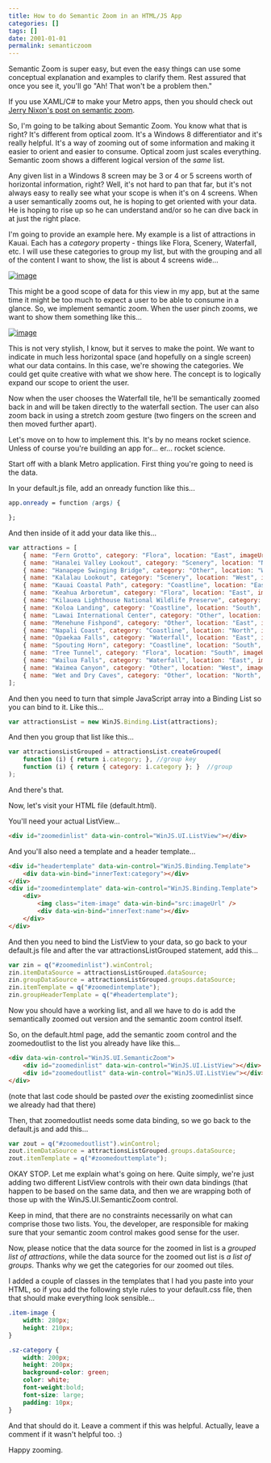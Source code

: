 ```yaml
---
title: How to do Semantic Zoom in an HTML/JS App
categories: []
tags: []
date: 2001-01-01
permalink: semanticzoom
---
```


Semantic Zoom is super easy, but even the easy things can use some conceptual explanation and examples to clarify them. Rest assured that once you see it, you'll go "Ah! That won't be a problem then."

If you use XAML/C# to make your Metro apps, then you should check out [Jerry Nixon's post on semantic zoom](http://blog.jerrynixon.com/2012/03/windows-8-semantic-zoom-versus-optical.html#more).

So, I'm going to be talking about Semantic Zoom. You know what that is right? It's different from optical zoom. It's a Windows 8 differentiator and it's really helpful. It's a way of zooming out of some information and making it easier to orient and easier to consume. Optical zoom just scales everything. Semantic zoom shows a different logical version of the _same_ list.

Any given list in a Windows 8 screen may be 3 or 4 or 5 screens worth of horizontal information, right? Well, it's not hard to pan that far, but it's not always easy to really see what your scope is when it's on 4 screens. When a user semantically zooms out, he is hoping to get oriented with your data. He is hoping to rise up so he can understand and/or so he can dive back in at just the right place.

I'm going to provide an example here. My example is a list of attractions in Kauai. Each has a _category_ property - things like Flora, Scenery, Waterfall, etc. I will use these categories to group my list, but with the grouping and all of the content I want to show, the list is about 4 screens wide...

[![](http://codefoster.blob.core.windows.net/site/image/48f97207597b432fb6cae8c35aea0c53/semanticzoom_01_1.png "image")](http://{fix}/image.axd?picture=Windows-Live-Writer/How-to-do-Semantic-Zoom-in-an-HTMLJS-App/203F9B40/image.png)

This might be a good scope of data for this view in my app, but at the same time it might be too much to expect a user to be able to consume in a glance. So, we implement semantic zoom. When the user pinch zooms, we want to show them something like this...

[![](http://codefoster.blob.core.windows.net/site/image/2f6b5a15a9834eb9afbc443b18de98ec/semanticzoom_02_1.png "image")](http://{fix}/image.axd?picture=Windows-Live-Writer/How-to-do-Semantic-Zoom-in-an-HTMLJS-App/6194E09D/image.png)

This is not very stylish, I know, but it serves to make the point. We want to indicate in much less horizontal space (and hopefully on a single screen) what our data contains. In this case, we're showing the categories. We could get quite creative with what we show here. The concept is to logically expand our scope to orient the user.

Now when the user chooses the Waterfall tile, he'll be semantically zoomed back in and will be taken directly to the waterfall section. The user can also zoom back in using a stretch zoom gesture (two fingers on the screen and then moved further apart).

Let's move on to how to implement this. It's by no means rocket science. Unless of course you're building an app for... er... rocket science.

Start off with a blank Metro application. First thing you're going to need is the data.

In your default.js file, add an onready function like this...

``` css
app.onready = function (args) {

};
```

And then inside of it add your data like this...

``` js
var attractions = [
    { name: "Fern Grotto", category: "Flora", location: "East", imageUrl: "http://www.kauai.com/photos/kauai/point/98/super/fern_grotto-kauai-attraction.JPG", description: "Only accessible by boat or Kayak, the fern Grotto is located about two miles up Kauai's Wailua River, the only navigable river in the State of Hawaii." },
    { name: "Hanalei Valley Lookout", category: "Scenery", location: "North", imageUrl: "http://www.kauai.com/photos/kauai/point/51/super/hanalei-valley-lookout-kauai-attractions-3.jpg", description: "The Hanalei Valley is an enchanted site charmed with the likes of countless waterfalls, rainbows, fields of taro and hidden treasures waiting to be explored." },
    { name: "Hanapepe Swinging Bridge", category: "Other", location: "West", imageUrl: "http://www.kauai.com/photos/kauai/point/93/super/843726541306971801.jpg", description: "Located in old town Hananpepe a Historical sight made up of an eclectic group of galleries and shops. Home to Friday night Art walk." },
    { name: "Kalalau Lookout", category: "Scenery", location: "West", imageUrl: "http://www.kauai.com/photos/kauai/point/94/super/3075381091306977440.jpg", description: "The Kalalau lookout stands at 4,00 feet above sea level and gives you a peek at a valley that as late as the 1920's still was the home to residents who farmed crops there. The only way into the valley is by foot along the Kalalau Trail or by boat." },
    { name: "Kauai Coastal Path", category: "Coastline", location: "East", imageUrl: "http://www.kauai.com/photos/kauai/point/100/super/kauai-coastal-path-kauai-attractions.JPG", description: "Kauai Coastal Path is a scenic and and safe place to walk, run or bike while taking in the beautiful scenery of Kauai's East Side." },
    { name: "Keahua Arboretum", category: "Flora", location: "East", imageUrl: "http://www.kauai.com/photos/kauai/point/95/super/keahua-arboretum-kauai-attractions-5.JPG", description: "The Keahua Arboretum is planted with native and introduced plants by the University of Hawaii and is used as an outdoor classroom to students and visitors. Cool off in the cold mountain spring water and enjoy lunch at one of the picnic sites." },
    { name: "Kilauea Lighthouse National Wildlife Preserve", category: "Coastline", location: "North", imageUrl: "http://www.kauai.com/photos/kauai/point/49/super/kilauea_lighthouse_national_wildlife_preserve-kauai-attraction.JPG", description: "Kilauea Point National Wildlife Refuge started in 1985 by the U.S. Fish and Wildlife Service is marked by its towering lighthouse. The ocean cliffs and tall grassy slopes of a dormant volcano provide a protective breeding ground for many Hawaiian seabirds" },
    { name: "Koloa Landing", category: "Coastline", location: "South", imageUrl: "http://www.kauai.com/photos/kauai/point/99/super/koloa-landing-kauai-attractions-2.jpg", description: "Once one of the largest deep water whaling ports in Hawaii, Koloa Landing is now a popular location for shore dives." },
    { name: "Lawai International Center", category: "Other", location: "South", imageUrl: "http://www.kauai.com/photos/kauai/point/110/super/lawai-international-center-kauai-attractions.JPG", description: "Lawai International Center and the 88 Shrines are located on the ancient site of Heiau where Hawaiians once came for healing." },
    { name: "Menehune Fishpond", category: "Other", location: "East", imageUrl: "http://www.kauai.com/photos/kauai/point/48/super/menehune-fishpond-kauai-attractions.JPG", description: "Menehune Fish Pond is located just above the Nawiliwili Harbor. The Menuhune Fish Pond, Alekoko got it's name from the legend that a small race of people known as menehune built these ponds 1,000 years ago overnight." },
    { name: "Napali Coast", category: "Coastline", location: "North", imageUrl: "http://www.kauai.com/photos/kauai/point/82/super/napali-coast-kauai-attractions.jpg", description: "The Napali is a fifteen mile stretch of coastline starting on the north shore at Kee beach and ending on the west side at Polihale beach. This rugged coast will leave you breathless as you gaze upon the he razor sharp cliffs that rise sharply from sea to " },
    { name: "Opaekaa Falls", category: "Waterfall", location: "East", imageUrl: "http://www.kauai.com/photos/kauai/point/88/super/opaekaa_falls-kauai-attraction.JPG", description: "Opaekaa Falls can be seen from the scenic lookout along Kuamoo Road in the Wailua Homesteads. " },
    { name: "Spouting Horn", category: "Coastline", location: "South", imageUrl: "http://www.kauai.com/photos/kauai/point/86/super/spouting-horn-kauai-attractions-1.JPG", description: "Spouting Horn Beach Park is a delightful lookout where you can watch a blowhole spout a plume of sea water into the air." },
    { name: "Tree Tunnel", category: "Flora", location: "South", imageUrl: "http://www.kauai.com/photos/kauai/point/91/super/tree-tunnel-kauai-attractions.JPG", description: "The beautiful canopy of eucalyptus trees line Maliuhi Road, the gateway to Kauai's sunny side and the towns of Koloa, and Poipu." },
    { name: "Wailua Falls", category: "Waterfall", location: "East", imageUrl: "http://www.kauai.com/photos/kauai/point/50/super/wailua_falls-kauai-attraction.JPG", description: "This 140 foot waterfall appears on many postcards, print and media collections and was used as the opening scene for the 1970's Television series Fantasy Island." },
    { name: "Waimea Canyon", category: "Other", location: "West", imageUrl: "http://www.kauai.com/photos/kauai/point/83/super/waimea-canyon-kauai-attractions-2.JPG", description: "Waimea Canyon State Park is the largest canyon in the Pacific and will undoubtedly capture your gaze, with its 10 mile long stretch at a mile wide and measuring more than 3,500 feet deep." },
    { name: "Wet and Dry Caves", category: "Other", location: "North", imageUrl: "http://www.kauai.com/photos/kauai/point/111/super/wet-and-dry-caves-kauai-attractions.jpg", description: "Waikanaloa &amp; Waikapalae Wet Caves are located off the the main road in the Haena State Park and are easy to get to. The Waikanaloa Cave is not for swimming. The Waikapale cave is located a a little further up the road and involves a quick hike to the swim" },
];
```

And then you need to turn that simple JavaScript array into a Binding List so you can bind to it. Like this...

``` js
var attractionsList = new WinJS.Binding.List(attractions);
```

And then you group that list like this...

``` js
var attractionsListGrouped = attractionsList.createGrouped(
    function (i) { return i.category; }, //group key
    function (i) { return { category: i.category }; }  //group
);
```

And there's that.

Now, let's visit your HTML file (default.html).

You'll need your actual ListView...

``` html
<div id="zoomedinlist" data-win-control="WinJS.UI.ListView"></div>
```

And you'll also need a template and a header template...

``` html
<div id="headertemplate" data-win-control="WinJS.Binding.Template">
    <div data-win-bind="innerText:category"></div>
</div>
<div id="zoomedintemplate" data-win-control="WinJS.Binding.Template">
    <div>
        <img class="item-image" data-win-bind="src:imageUrl" />
        <div data-win-bind="innerText:name"></div>
    </div>
</div>
```

And then you need to bind the ListView to your data, so go back to your default.js file and after the var attractionsListGrouped statement, add this...

``` js
var zin = q("#zoomedinlist").winControl;
zin.itemDataSource = attractionsListGrouped.dataSource;
zin.groupDataSource = attractionsListGrouped.groups.dataSource;
zin.itemTemplate = q("#zoomedintemplate");
zin.groupHeaderTemplate = q("#headertemplate");
```

Now you should have a working list, and all we have to do is add the semantically zoomed out version and the semantic zoom control itself.

So, on the default.html page, add the semantic zoom control and the zoomedoutlist to the list you already have like this...

``` html
<div data-win-control="WinJS.UI.SemanticZoom">
    <div id="zoomedinlist" data-win-control="WinJS.UI.ListView"></div>
    <div id="zoomedoutlist" data-win-control="WinJS.UI.ListView"></div>
</div>
```

(note that last code should be pasted _over_ the existing zoomedinlist since we already had that there)

Then, that zoomedoutlist needs some data binding, so we go back to the default.js and add this...

``` js
var zout = q("#zoomedoutlist").winControl;
zout.itemDataSource = attractionsListGrouped.groups.dataSource;
zout.itemTemplate = q("#zoomedouttemplate");
```

OKAY STOP. Let me explain what's going on here. Quite simply, we're just adding two different ListView controls with their own data bindings (that happen to be based on the same data, and then we are wrapping both of those up with the WinJS.UI.SemanticZoom control.

Keep in mind, that there are no constraints necessarily on what can comprise those two lists. You, the developer, are responsible for making sure that your semantic zoom control makes good sense for the user.

Now, please notice that the data source for the zoomed in list is a _grouped list of attractions_, while the data source for the zoomed out list is _a list of groups_. Thanks why we get the categories for our zoomed out tiles.

I added a couple of classes in the templates that I had you paste into your HTML, so if you add the following style rules to your default.css file, then that should make everything look sensible...

``` css
.item-image {
    width: 280px;
    height: 210px;
}

.sz-category {
    width: 200px;
    height: 200px;
    background-color: green;
    color: white;
    font-weight:bold;
    font-size: large;
    padding: 10px;
}
```

And that should do it. Leave a comment if this was helpful. Actually, leave a comment if it wasn't helpful too. :)

Happy zooming.